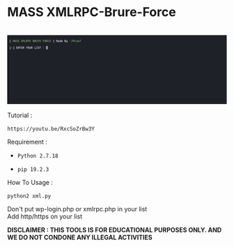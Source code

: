 # MASS XMLRPC-Brure-Force

<br>

<img src="https://raw.githubusercontent.com/InMyMine7/XMLRPC-Brure-Force/main/xmlr.jpg">

Tutorial :
```
https://youtu.be/RxcSoZrBw3Y
```

Requirement :

- `Python 2.7.18`

- `pip 19.2.3`

How To Usage :

```
python2 xml.py
```
Don't put wp-login.php or xmlrpc.php in your list
<br>
Add http/https on your list

**DISCLAIMER : THIS TOOLS IS FOR EDUCATIONAL PURPOSES ONLY. 
AND WE DO NOT CONDONE ANY ILLEGAL ACTIVITIES**
